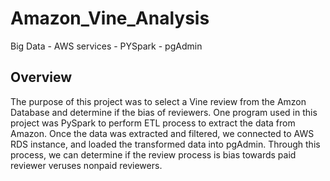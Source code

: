 # Amazon_Vine_Analysis

Big Data - AWS services - PYSpark - pgAdmin


## Overview

The purpose of this project was to select a Vine review from the Amzon Database and determine if the bias of reviewers.   One program
used in this project was PySpark to perform ETL process to extract the data from Amazon. Once the data was extracted and filtered, we 
connected to AWS RDS instance, and loaded the transformed data into pgAdmin.  Through this process, we can determine if the review 
process is bias towards paid reviewer veruses nonpaid reviewers.

